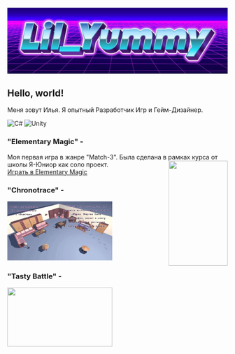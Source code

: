 ![Header](https://github.com/lilYummy228/lilYummy228/blob/main/Assets/Title.jpg)

<h2> Hello, world! </h2>
Меня зовут Илья. Я опытный Разработчик Игр и Гейм-Дизайнер.

<img src="https://cdn.jsdelivr.net/gh/devicons/devicon/icons/csharp/csharp-original.svg" width="50" alt="C#"> <img src="https://cdn.jsdelivr.net/gh/devicons/devicon/icons/unity/unity-original.svg" width="50" alt="Unity">

<p>
   <h3> "Elementary Magic" - </h3>
       Моя первая игра в жанре "Match-3". Была сделана в рамках курса от школы Я-Юниор как соло проект.
           <img src="https://github.com/lilYummy228/lilYummy228/blob/main/Assets/ElementaryMagic.gif" width="135px" height="240px" align="right">
               <br> 
           <a href="https://yandex.ru/games/app/396555?lang=ru" class="link-button" target="_blank" rel="noopener noreferrer">
               Играть в Elementary Magic
           </a>
</p>

<p>
    <h3> "Chronotrace" - </h3>
        <align="left"> <alt="GIF"> <img src="https://github.com/lilYummy228/lilYummy228/blob/main/Assets/Chronotrace.gif" width="240px" height="135px"> </p>
</p>
    <h3> "Tasty Battle" - </h3>
        <align="right"> <alt="GIF"> <img src="https://github.com/lilYummy228/lilYummy228/blob/main/Assets/TastyBattle.gif" width="240px" height="135px"> </p>